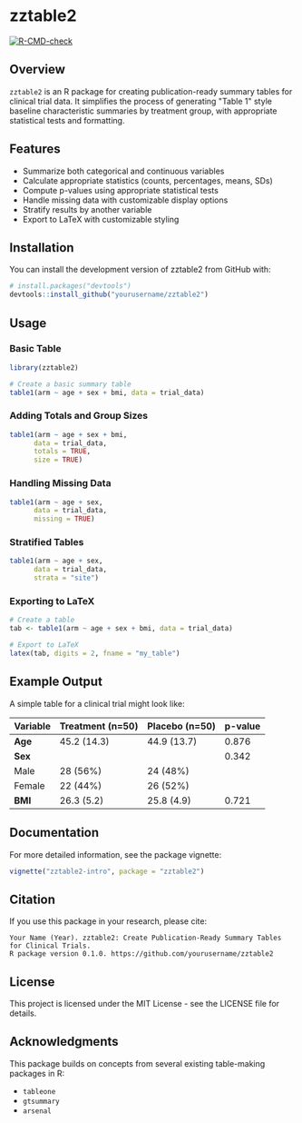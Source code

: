 # zztable2

<!-- badges: start -->
[![R-CMD-check](https://github.com/yourusername/zztable2/workflows/R-CMD-check/badge.svg)](https://github.com/yourusername/zztable2/actions)
<!-- badges: end -->

## Overview

`zztable2` is an R package for creating publication-ready summary tables for clinical trial data. It simplifies the process of generating "Table 1" style baseline characteristic summaries by treatment group, with appropriate statistical tests and formatting.

## Features

- Summarize both categorical and continuous variables
- Calculate appropriate statistics (counts, percentages, means, SDs)
- Compute p-values using appropriate statistical tests
- Handle missing data with customizable display options
- Stratify results by another variable
- Export to LaTeX with customizable styling

## Installation

You can install the development version of zztable2 from GitHub with:

```r
# install.packages("devtools")
devtools::install_github("yourusername/zztable2")
```

## Usage

### Basic Table

```r
library(zztable2)

# Create a basic summary table
table1(arm ~ age + sex + bmi, data = trial_data)
```

### Adding Totals and Group Sizes

```r
table1(arm ~ age + sex + bmi, 
      data = trial_data,
      totals = TRUE,
      size = TRUE)
```

### Handling Missing Data

```r
table1(arm ~ age + sex, 
      data = trial_data,
      missing = TRUE)
```

### Stratified Tables

```r
table1(arm ~ age + sex, 
      data = trial_data,
      strata = "site")
```

### Exporting to LaTeX

```r
# Create a table
tab <- table1(arm ~ age + sex + bmi, data = trial_data)

# Export to LaTeX
latex(tab, digits = 2, fname = "my_table")
```

## Example Output

A simple table for a clinical trial might look like:

| Variable | Treatment (n=50) | Placebo (n=50) | p-value |
|----------|------------------|----------------|---------|
| **Age**  | 45.2 (14.3)      | 44.9 (13.7)    | 0.876   |
| **Sex**  |                  |                | 0.342   |
| Male     | 28 (56%)         | 24 (48%)       |         |
| Female   | 22 (44%)         | 26 (52%)       |         |
| **BMI**  | 26.3 (5.2)       | 25.8 (4.9)     | 0.721   |

## Documentation

For more detailed information, see the package vignette:

```r
vignette("zztable2-intro", package = "zztable2")
```

## Citation

If you use this package in your research, please cite:

```
Your Name (Year). zztable2: Create Publication-Ready Summary Tables for Clinical Trials. 
R package version 0.1.0. https://github.com/yourusername/zztable2
```

## License

This project is licensed under the MIT License - see the LICENSE file for details.

## Acknowledgments

This package builds on concepts from several existing table-making packages in R:
- `tableone`
- `gtsummary`
- `arsenal`

